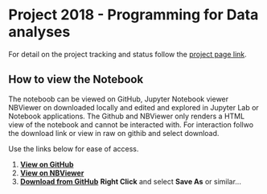 # Project 2018 - Programming for Data analyses

For detail on the project tracking and status follow the [project page link](https://github.com/G00364778/52465_project/projects/1).


## How to view the Notebook

The noteboob can be viewed on GitHub, Jupyter Notebook viewer NBViewer on downloaded locally and edited and explored in Jupyter Lab or Notebook applications. The Github and NBViewer only renders a HTML view of the notebook and cannot be interacted with. For interaction follwo the download link or view in raw on githib and select download.

Use the links below for ease of access.

1. __[View on GitHub](creating_a_realistic_fictional_dataset.ipynb)__ 
1. __[View on NBViewer](https://nbviewer.jupyter.org/github/G00364778/52465_project/blob/master/creating_a_realistic_fictional_dataset.ipynb)__ 
1. __[Download from GitHub](https://raw.githubusercontent.com/G00364778/52465_project/master/creating_a_realistic_fictional_dataset.ipynb)__ __Right Click__ and select __Save As__ or similar...
